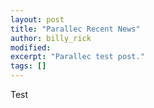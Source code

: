 ```yaml
---
layout: post
title: "Parallec Recent News"
author: billy_rick
modified:
excerpt: "Parallec test post."
tags: []
---
```


Test